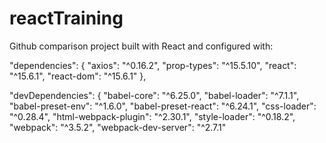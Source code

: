 # reactTraining

Github comparison project built with React and configured with:


"dependencies": {
    "axios": "^0.16.2",
    "prop-types": "^15.5.10",
    "react": "^15.6.1",
    "react-dom": "^15.6.1"
  },
  
  
  "devDependencies": {
    "babel-core": "^6.25.0",
    "babel-loader": "^7.1.1",
    "babel-preset-env": "^1.6.0",
    "babel-preset-react": "^6.24.1",
    "css-loader": "^0.28.4",
    "html-webpack-plugin": "^2.30.1",
    "style-loader": "^0.18.2",
    "webpack": "^3.5.2",
    "webpack-dev-server": "^2.7.1"
